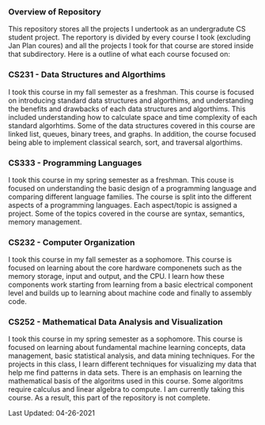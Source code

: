 ### Overview of Repository
This repository stores all the projects I undertook as an undergradute CS student project. The reportory is divided by every course I took (excluding Jan Plan coures) and all the projects I took for that course are stored inside that subdirectory. Here is a outline of what each course focused on:

### CS231 - Data Structures and Algorthims
I took this course in my fall semester as a freshman. This course is focused on introducing standard data structures and algorthims, and understanding the benefits and drawbacks of each data structures and algorthims. This included understanding how to calculate space and time complexity of each standard algorhtims. Some of the data structures covered in this course are linked list, queues, binary trees, and graphs. In addition, the course focused being able to implement classical search, sort, and traversal algorthims.

### CS333 - Programming Languages
I took this course in my spring semester as a freshman. This couse is focused on understanding the basic design of a programming language and comparing different language families. The course is split into the different aspects of a programming languages. Each aspect/topic is assigned a project. Some of the topics covered in the course are syntax, semantics, memory management.

### CS232 - Computer Organization
I took this course in my fall semester as a sophomore. This course is focused on learning about the core hardware componenets such as the memory storage, input and output, and the CPU. I learn how these components work starting from learning from a basic electrical component level and builds up to learning about machine code and finally to assembly code. 

### CS252 - Mathematical Data Analysis and Visualization
I took this course in my spring semester as a sophomore. This course is focused on learning about fundamental machine learning concepts, data management, basic statistical analysis, and data mining techniques. For the projects in this class, I learn different techniques for visualizing my data that help me find patterns in data sets. There is an emphasis on learning the mathematical basis of the algoritms used in this course. Some algoritms require calculus and linear algebra to compute. I am currently taking this course. As a result, this part of the repository is not complete.

Last Updated: 04-26-2021
